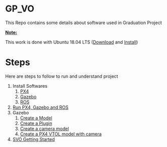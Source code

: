# GP_VO
This Repo contains some details about software used in Graduation Project

<u>**Note:**</u>

This work is done with Ubuntu 18.04 LTS ([Download](https://releases.ubuntu.com/18.04/) and [Install](https://www.tecmint.com/install-ubuntu-alongside-with-windows-dual-boot/))

# Steps

Here are steps to follow to run and understand project

1. Install Softwares
   1. [PX4](./PX4/Install.md)
   2. [Gazebo](./Gazebo/Install.md)
   3. [ROS](./ROS/Install.md)
2. [Run PX4, Gazebo and ROS](PX4/Install.md)
3. Gazebo
   1. [Create a Model](./Gazebo/Create%20a%20model.md)
   2. [Create a Plugin](./Gazebo/Create%20a%20plugin.md)
   3. [Create a camera model](./Gazebo/Create%20a%20Camera.md)
   4. [Create a PX4 VTOL model with camera](./Gazebo/Create%20vehicle%20with%20camera.md)
4. [SVO Getting Started](./SVO/Getting%20started.md)